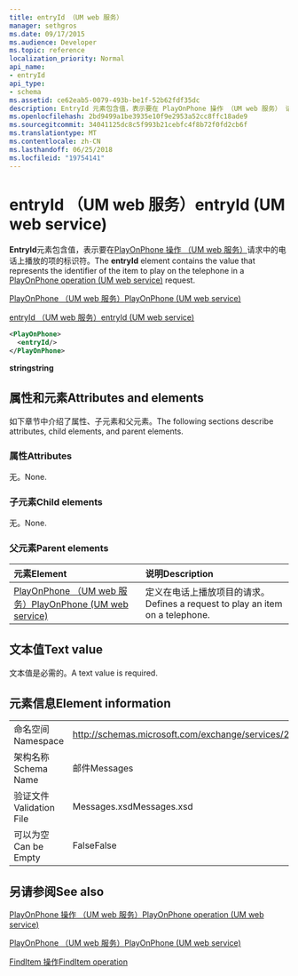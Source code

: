 ```yaml
---
title: entryId （UM web 服务）
manager: sethgros
ms.date: 09/17/2015
ms.audience: Developer
ms.topic: reference
localization_priority: Normal
api_name:
- entryId
api_type:
- schema
ms.assetid: ce62eab5-0079-493b-be1f-52b62fdf35dc
description: EntryId 元素包含值，表示要在 PlayOnPhone 操作 （UM web 服务） 请求中的电话上播放的项的标识符。
ms.openlocfilehash: 2bd9499a1be3935e10f9e2953a52cc8ffc18ade9
ms.sourcegitcommit: 34041125dc8c5f993b21cebfc4f8b72f0fd2cb6f
ms.translationtype: MT
ms.contentlocale: zh-CN
ms.lasthandoff: 06/25/2018
ms.locfileid: "19754141"
---
```

# <a name="entryid-um-web-service"></a><span data-ttu-id="06505-103">entryId （UM web 服务）</span><span class="sxs-lookup"><span data-stu-id="06505-103">entryId (UM web service)</span></span>

<span data-ttu-id="06505-104">**EntryId**元素包含值，表示要在[PlayOnPhone 操作 （UM web 服务）](playonphone-operation-um-web-service.md)请求中的电话上播放的项的标识符。</span><span class="sxs-lookup"><span data-stu-id="06505-104">The **entryId** element contains the value that represents the identifier of the item to play on the telephone in a [PlayOnPhone operation (UM web service)](playonphone-operation-um-web-service.md) request.</span></span> 
  
[<span data-ttu-id="06505-105">PlayOnPhone （UM web 服务）</span><span class="sxs-lookup"><span data-stu-id="06505-105">PlayOnPhone (UM web service)</span></span>](playonphone-um-web-service.md)
  
[<span data-ttu-id="06505-106">entryId （UM web 服务）</span><span class="sxs-lookup"><span data-stu-id="06505-106">entryId (UM web service)</span></span>](entryid-um-web-service.md)
  
```xml
<PlayOnPhone>
  <entryId/>
</PlayOnPhone>
```

 <span data-ttu-id="06505-107">**string**</span><span class="sxs-lookup"><span data-stu-id="06505-107">**string**</span></span>
## <a name="attributes-and-elements"></a><span data-ttu-id="06505-108">属性和元素</span><span class="sxs-lookup"><span data-stu-id="06505-108">Attributes and elements</span></span>

<span data-ttu-id="06505-109">如下章节中介绍了属性、子元素和父元素。</span><span class="sxs-lookup"><span data-stu-id="06505-109">The following sections describe attributes, child elements, and parent elements.</span></span>
  
### <a name="attributes"></a><span data-ttu-id="06505-110">属性</span><span class="sxs-lookup"><span data-stu-id="06505-110">Attributes</span></span>

<span data-ttu-id="06505-111">无。</span><span class="sxs-lookup"><span data-stu-id="06505-111">None.</span></span>
  
### <a name="child-elements"></a><span data-ttu-id="06505-112">子元素</span><span class="sxs-lookup"><span data-stu-id="06505-112">Child elements</span></span>

<span data-ttu-id="06505-113">无。</span><span class="sxs-lookup"><span data-stu-id="06505-113">None.</span></span>
  
### <a name="parent-elements"></a><span data-ttu-id="06505-114">父元素</span><span class="sxs-lookup"><span data-stu-id="06505-114">Parent elements</span></span>

|<span data-ttu-id="06505-115">**元素**</span><span class="sxs-lookup"><span data-stu-id="06505-115">**Element**</span></span>|<span data-ttu-id="06505-116">**说明**</span><span class="sxs-lookup"><span data-stu-id="06505-116">**Description**</span></span>|
|:-----|:-----|
|[<span data-ttu-id="06505-117">PlayOnPhone （UM web 服务）</span><span class="sxs-lookup"><span data-stu-id="06505-117">PlayOnPhone (UM web service)</span></span>](playonphone-um-web-service.md) <br/> |<span data-ttu-id="06505-118">定义在电话上播放项目的请求。</span><span class="sxs-lookup"><span data-stu-id="06505-118">Defines a request to play an item on a telephone.</span></span>  <br/> |
   
## <a name="text-value"></a><span data-ttu-id="06505-119">文本值</span><span class="sxs-lookup"><span data-stu-id="06505-119">Text value</span></span>

<span data-ttu-id="06505-120">文本值是必需的。</span><span class="sxs-lookup"><span data-stu-id="06505-120">A text value is required.</span></span>
  
## <a name="element-information"></a><span data-ttu-id="06505-121">元素信息</span><span class="sxs-lookup"><span data-stu-id="06505-121">Element information</span></span>

|||
|:-----|:-----|
|<span data-ttu-id="06505-122">命名空间</span><span class="sxs-lookup"><span data-stu-id="06505-122">Namespace</span></span>  <br/> |http://schemas.microsoft.com/exchange/services/2006/messages  <br/> |
|<span data-ttu-id="06505-123">架构名称</span><span class="sxs-lookup"><span data-stu-id="06505-123">Schema Name</span></span>  <br/> |<span data-ttu-id="06505-124">邮件</span><span class="sxs-lookup"><span data-stu-id="06505-124">Messages</span></span>  <br/> |
|<span data-ttu-id="06505-125">验证文件</span><span class="sxs-lookup"><span data-stu-id="06505-125">Validation File</span></span>  <br/> |<span data-ttu-id="06505-126">Messages.xsd</span><span class="sxs-lookup"><span data-stu-id="06505-126">Messages.xsd</span></span>  <br/> |
|<span data-ttu-id="06505-127">可以为空</span><span class="sxs-lookup"><span data-stu-id="06505-127">Can be Empty</span></span>  <br/> |<span data-ttu-id="06505-128">False</span><span class="sxs-lookup"><span data-stu-id="06505-128">False</span></span>  <br/> |
   
## <a name="see-also"></a><span data-ttu-id="06505-129">另请参阅</span><span class="sxs-lookup"><span data-stu-id="06505-129">See also</span></span>



[<span data-ttu-id="06505-130">PlayOnPhone 操作 （UM web 服务）</span><span class="sxs-lookup"><span data-stu-id="06505-130">PlayOnPhone operation (UM web service)</span></span>](playonphone-operation-um-web-service.md)
  
[<span data-ttu-id="06505-131">PlayOnPhone （UM web 服务）</span><span class="sxs-lookup"><span data-stu-id="06505-131">PlayOnPhone (UM web service)</span></span>](playonphone-um-web-service.md)
  
[<span data-ttu-id="06505-132">FindItem 操作</span><span class="sxs-lookup"><span data-stu-id="06505-132">FindItem operation</span></span>](finditem-operation.md)


